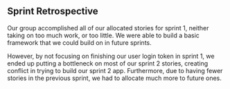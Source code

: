 ## Sprint Retrospective

Our group accomplished all of our allocated stories for sprint 1, neither taking on too much work, or too little. We were able to build a basic framework that we could build on in future sprints.

However, by not focusing on finishing our user login token in sprint 1, we ended up putting a bottleneck on most of our sprint 2 stories, creating conflict in trying to build our sprint 2 app. Furthermore, due to having fewer stories in the previous sprint, we had to allocate much more to future ones.
